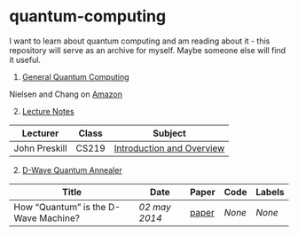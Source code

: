 # quantum-computing

I want to learn about quantum computing and am reading about it - this repository will serve as an archive for myself. Maybe someone else will find it useful.

1. [General Quantum Computing](#general)

Nielsen and Chang on [Amazon](https://www.amazon.com/Quantum-Computation-Information-10th-Anniversary-ebook/dp/B07FPFL6HG/)

2. [Lecture Notes](#lecturenotes)

|Lecturer|Class|Subject|
|---|---|---|
| John Preskill | CS219 | [Introduction and Overview](http://www.theory.caltech.edu/~preskill/ph219/) | 



2. [D-Wave Quantum Annealer](#dwave)

|Title|Date|Paper|Code|Labels|
|---|---|---|---|---|
| How “Quantum” is the D-Wave Machine? | _02 may 2014_ | [paper](https://people.eecs.berkeley.edu/~vazirani/pubs/dwave.pdf) | _None_ | _None_ | 

